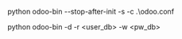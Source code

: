 
python odoo-bin --stop-after-init -s -c .\odoo.conf

python odoo-bin -d <db> -r <user_db> -w <pw_db>
